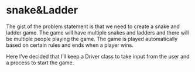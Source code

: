# snake&Ladder
The gist of the problem statement is that we need to create a snake and ladder game. The game will have multiple snakes and ladders and there will be multiple people playing the game. The game is played automatically based on certain rules and ends when a player wins.

Here I’ve decided that I’ll keep a Driver class to take input from the user and a process to start the game.
